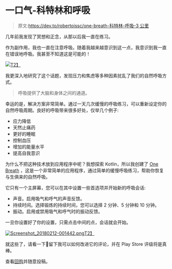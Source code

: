 # 一口气-科特林和呼吸

> 原文:[https://dev.to/robertoissc/one-breath-科特林-呼吸-3 公里](https://dev.to/robertoissc/one-breath---kotlin-and-breathing-3nkm)

几年前我发现了冥想和正念，从那以后我一直在练习。

作为副作用，我也一直在注意呼吸。随着我越来越意识到这一点，我意识到我一直在错误地呼吸。我甚至不知道这是可能的！

[![](../Images/5e1bcc169476ee9ff117f3d6858a7fd4.png)T2】](https://i.giphy.com/media/aa9VQ6gg5wCBy/source.gif)

我更深入地研究了这个话题，发现压力和焦虑等多种因素扰乱了我们的自然呼吸方式。

> 呼吸提供了大脑和身体之间的通道。

幸运的是，解决方案非常简单。通过一天几次缓慢的呼吸练习，可以重新设定你的自然呼吸周期。良好的呼吸带来很多好处，仅举几个例子:

*   应力降低
*   天然止痛药
*   更好的睡眠
*   控制血压
*   增加的能量水平
*   提高自我意识

为什么不把这种技术放到应用程序中呢？我想探索 Kotlin，所以我创建了 [One Breath](https://play.google.com/store/apps/details?id=com.isscroberto.onebreath) ，这是一个非常简单的应用程序，通过简单的缓慢呼吸练习，帮助你恢复与生俱来的自然呼吸。

它只有一个主屏幕，您可以在其中设置一些首选项并开始新的呼吸会话:

*   声音。启用吸气和呼气的声音反馈。
*   持续时间。选择锻炼的持续时间，您可以选择 2 分钟、5 分钟和 10 分钟。
*   振动。启用或禁用吸气和呼气时的振动反馈。

一旦你设置好了你的设置，只需点击中间的点，会话就会开始。

[![Screenshot_20180212-001442.png](../Images/8792c883f19395eed36f7b04a95a8c1a.png)T2】](https://res.cloudinary.com/practicaldev/image/fetch/s---CvfxS-G--/c_limit%2Cf_auto%2Cfl_progressive%2Cq_auto%2Cw_880/https://isscroberto.files.wordpress.com/2018/03/screenshot_20180212-001442.png%3Fw%3D1000)

就这些了，请看一下🙂留下我可以如何改进它的评论，并在 Play Store 评级将是真棒。

查看[回购](https://github.com/robertoissc/one-breath-android)并随意投稿。